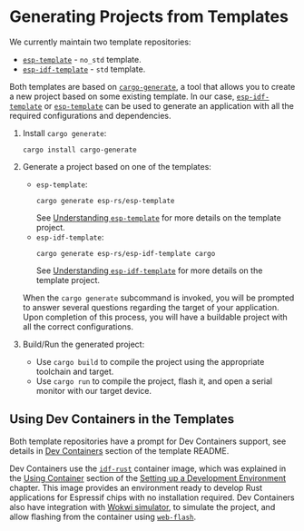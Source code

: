 # Generating Projects from Templates

We currently maintain two template repositories:
- [`esp-template`][esp-template] - `no_std` template.
- [`esp-idf-template`][esp-idf-template] - `std` template.

Both templates are based on [`cargo-generate`][cargo-generate], a tool that allows you to create a new project based on some existing template. In our case, [`esp-idf-template`][esp-idf-template] or [`esp-template`][esp-template] can be used to generate an application with all the required configurations and dependencies.

1. Install `cargo generate`:
    ```shell
    cargo install cargo-generate
    ```
2. Generate a project based on one of the templates:
    - `esp-template`:
        ```shell
        cargo generate esp-rs/esp-template
        ```
        See [Understanding `esp-template`][understanding-esp-template] for more details on the template project.
    - `esp-idf-template`:
        ```shell
        cargo generate esp-rs/esp-idf-template cargo
        ```
        See [Understanding `esp-idf-template`][understanding-esp-idf-template] for more details on the template project.

    When the `cargo generate` subcommand is invoked, you will be prompted to answer several questions regarding the target of your application. Upon completion of this process, you will have a buildable project with all the correct configurations.

3. Build/Run the generated project:
   - Use `cargo build` to compile the project using the appropriate toolchain and target.
   - Use `cargo run` to compile the project, flash it, and open a serial monitor with our target device.

[cargo-generate]: https://github.com/cargo-generate/cargo-generate
[esp-idf-template]: https://github.com/esp-rs/esp-idf-template
[esp-template]: https://github.com/esp-rs/esp-template
[understanding-esp-template]: ./esp-template.md
[understanding-esp-idf-template]: ./esp-idf-template.md

## Using Dev Containers in the Templates

Both template repositories have a prompt for Dev Containers support, see details in [Dev Containers][dev-container] section of the template README.

Dev Containers use the [`idf-rust`][idf-rust] container image, which was explained in the [Using Container][using-container] section of the [Setting up a Development Environment][setting-env] chapter. This image provides an environment ready to develop Rust applications for Espressif chips with no installation required. Dev Containers also have integration with [Wokwi simulator][wokwi], to simulate the project, and allow flashing from the container using [`web-flash`][web-flash].

[dev-container]: https://github.com/esp-rs/esp-template/tree/main/docs#dev-containers
[idf-rust]: https://hub.docker.com/r/espressif/idf-rust/tags
[using-container]: ../../installation/using-containers.md
[wokwi]: https://wokwi.com/
[web-flash]: https://github.com/bjoernQ/esp-web-flash-server
[setting-env]: ../../installation/index.md
